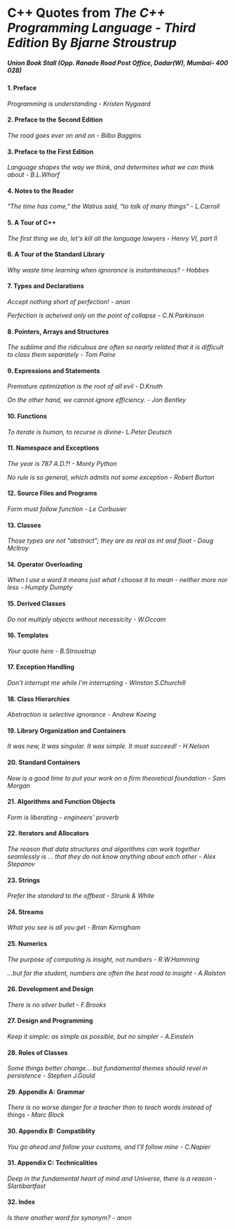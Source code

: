 # C++ Quotes from *The C++ Programming Language - Third Edition* By *Bjarne Stroustrup*

##### Union Book Stall (Opp. Ranade Road Post Office, Dadar(W), Mumbai- 400 028)



#### **1. Preface**
*Programming is understanding - Kristen Nygaard*

#### **2. Preface to the Second Edition**
*The road goes ever on and on - Bilbo Baggins*

#### **3. Preface to the First Edition**
*Language shapes the way we think, and determines what we can think about - B.L.Whorf*

#### **4. Notes to the Reader**
*"The time has come," the Walrus said, "to talk of many things" - L.Carroll*

#### **5. A Tour of C++**
*The first thing we do, let's kill all the language lawyers - Henry VI, part II*

#### **6. A Tour of the Standard Library**
*Why waste time learning when ignorance is instantaneous? - Hobbes*

#### **7. Types and Declarations**
*Accept nothing short of perfection! - anon*

*Perfection is acheived only on the point of collapse - C.N.Parkinson*

#### **8. Pointers, Arrays and Structures**
*The sublime and the ridiculous are often so nearly related that it is difficult to class them separately - Tom Paine*

#### **9. Expressions and Statements**
*Premature optimization is the root of all evil - D.Knuth*

*On the other hand, we cannot ignore efficiency. - Jon Bentley*

#### **10. Functions**
*To iterate is human, to recurse is divine- L.Peter Deutsch*

#### **11. Namespace and Exceptions**
*The year is 787 A.D.?! - Monty Python*

*No rule is so general, which admits not some exception - Robert Burton*

#### **12. Source Files and Programs**
*Form must follow function - Le Corbusier*

#### **13. Classes**
*Those types are not "abstract"; they are as real as int and float - Doug Mcllroy*

#### **14. Operator Overloading**
*When I use a word it means just what I choose it to mean - neither more nor less - Humpty Dumpty*

#### **15. Derived Classes**
*Do not multiply objects without necessicity - W.Occam*

#### **16. Templates**
*Your quote here - B.Stroustrup*

#### **17. Exception Handling**
*Don't interrupt me while I'm interrupting - Winston S.Churchill*

#### **18. Class Hierarchies**
*Abstraction is selective ignorance - Andrew Koeing*

#### **19. Library Organization and Containers**
*It was new, It was singular. It was simple. It must succeed! - H.Nelson*

#### **20. Standard Containers**
*Now is a good time to put your work on a firm theoretical foundation - Sam Morgan*

#### **21. Algorithms and Function Objects**
*Form is liberating - engineers' proverb*

#### **22. Iterators and Allocators**
*The reason that data structures and algorithms can work together seamlessly is ... that they do not know anything about each other - Alex Stepanov*

#### **23. Strings**
*Prefer the standard to the offbeat - Strunk & White*

#### **24. Streams**
*What you see is all you get - Brian Kernigham*

#### **25. Numerics**
*The purpose of computing is insight, not numbers - R.W.Hamming*

*...but for the student, numbers are often the best road to insight - A.Ralston*

#### **26. Development and Design**
*There is no silver bullet - F.Brooks*

#### **27. Design and Programming**
*Keep it simple: as simple as possible, but no simpler - A.Einstein*

#### **28. Roles of Classes**
*Some things better change... but fundamental themes should revel in persistence - Stephen J.Gould*

#### **29. Appendix A: Grammar**
*There is no worse danger for a teacher than to teach words instead of things - Marc Block*

#### **30. Appendix B: Compatiblity**
*You go ahead and follow your customs, and I'll follow mine - C.Napier*

#### **31. Appendix C: Technicalities**
*Deep in the fundamental heart of mind and Universe, there is a reason - Slartibartfast*

#### **32. Index**
*Is there another word for synonym? - anon*
